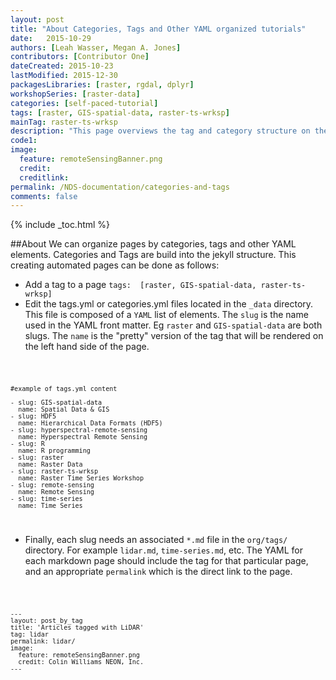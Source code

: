 ```yaml
---
layout: post
title: "About Categories, Tags and Other YAML organized tutorials"
date:   2015-10-29
authors: [Leah Wasser, Megan A. Jones]
contributors: [Contributor One]
dateCreated: 2015-10-23
lastModified: 2015-12-30
packagesLibraries: [raster, rgdal, dplyr]
workshopSeries: [raster-data]
categories: [self-paced-tutorial]
tags: [raster, GIS-spatial-data, raster-ts-wrksp]
mainTag: raster-ts-wrksp
description: "This page overviews the tag and category structure on the NDS site."
code1: 
image:
  feature: remoteSensingBanner.png
  credit: 
  creditlink: 
permalink: /NDS-documentation/categories-and-tags
comments: false
---
```


{% include _toc.html %}

##About
We can organize pages by categories, tags and other YAML elements. Categories and Tags are build
into the jekyll structure. This creating automated pages can be done as follows:

* Add a tag to a page `tags:  [raster, GIS-spatial-data, raster-ts-wrksp]`
* Edit the tags.yml or categories.yml files located in the `_data` directory. This file is composed of a `YAML` list
of elements. The `slug` is the name used in the YAML front matter. Eg `raster` and `GIS-spatial-data` are both slugs. The `name` is the "pretty" version of the tag that will be rendered on the left hand side of the page.

 <code>
 
	#example of tags.yml content
	
	- slug: GIS-spatial-data
	  name: Spatial Data & GIS
	- slug: HDF5
	  name: Hierarchical Data Formats (HDF5)
	- slug: hyperspectral-remote-sensing
	  name: Hyperspectral Remote Sensing  	  
	- slug: R
	  name: R programming
	- slug: raster
	  name: Raster Data  
	- slug: raster-ts-wrksp
	  name: Raster Time Series Workshop
	- slug: remote-sensing
	  name: Remote Sensing
	- slug: time-series
	  name: Time Series  
	  
</code>
	  
* Finally, each slug needs an associated `*.md` file in the `org/tags/` directory. For example `lidar.md`, 
`time-series.md`, etc. The YAML for each markdown page should include the tag for that particular page, and 
an appropriate `permalink` which is the direct link to the page.

<code>

	---
	layout: post_by_tag
	title: 'Articles tagged with LiDAR'
	tag: lidar
	permalink: lidar/
	image:
	  feature: remoteSensingBanner.png
	  credit: Colin Williams NEON, Inc.
	---

</code>

